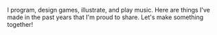 I program, design games, illustrate, and play music. Here are things I've made in the past years that I'm proud to share. Let's make something together!

<!--[Here is my résumé](/assets/files/resume_f17.pdf).-->

